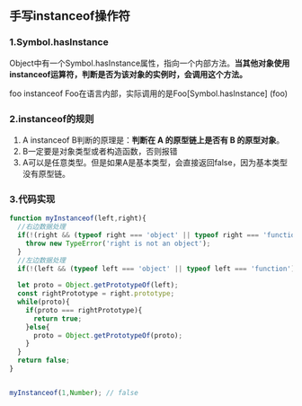 ## 手写instanceof操作符
### 1.Symbol.hasInstance
Object中有一个Symbol.hasInstance属性，指向一个内部方法。**当其他对象使用instanceof运算符，判断是否为该对象的实例时，会调用这个方法。**

foo instanceof Foo在语言内部，实际调用的是Foo[Symbol.hasInstance] (foo)

### 2.instanceof的规则
1. A instanceof B判断的原理是：**判断在 A 的原型链上是否有 B 的原型对象**。
2. B一定要是对象类型或者构造函数，否则报错
3. A可以是任意类型。但是如果A是基本类型，会直接返回false，因为基本类型没有原型链。


### 3.代码实现
```js
function myInstanceof(left,right){
  //右边数据处理
  if(!(right && (typeof right === 'object' || typeof right === 'function'))){
    throw new TypeError('right is not an object');
  }
  //左边数据处理
  if(!(left && (typeof left === 'object' || typeof left === 'function'))) return false;
  
  let proto = Object.getPrototypeOf(left);
  const rightPrototype = right.prototype;
  while(proto){
    if(proto === rightPrototype){
      return true;
    }else{
      proto = Object.getPrototypeOf(proto);
    }
  }
  return false;
}


myInstanceof(1,Number); // false
```